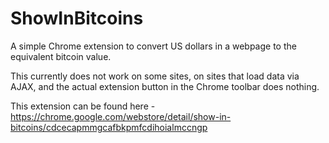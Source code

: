 ShowInBitcoins
==============

A simple Chrome extension to convert US dollars in a webpage to the equivalent bitcoin value.

This currently does not work on some sites, on sites that load data via AJAX, and the actual extension button in the Chrome toolbar does nothing.

This extension can be found here - https://chrome.google.com/webstore/detail/show-in-bitcoins/cdcecapmmgcafbkpmfcdihoialmccngp